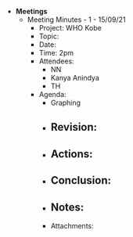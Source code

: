- **Meetings**
	- Meeting Minutes - 1 - 15/09/21
		- Project: WHO Kobe
		- Topic:
		- Date:
		- Time: 2pm
		- Attendees:
			- NN
			- Kanya Anindya
			- TH
		- Agenda:
			- Graphing
			- Revision:
				-
			- Actions:
				-
			- Conclusion:
				-
			- Notes:
				-
			- Attachments: